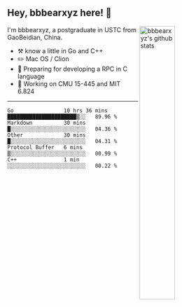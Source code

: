 ## Hey, bbbearxyz here! :wave:

<img align="right" alt="bbbearxyz's github stats" width="40%" src="https://github-readme-stats.vercel.app/api?username=bbbearxyz&show_icons=true">

I'm bbbearxyz, a postgraduate in USTC from GaoBeidian, China.

-   :hammer_and_pick:    know a little in Go and C++
-   :pencil2: Mac OS / Clion
-   :seedling: Preparing for developing a RPC in C language 
-   :thinking: Working on CMU 15-445 and MIT 6.824
---
<!--START_SECTION:waka-->
```text
Go                10 hrs 36 mins  ██████████████████████▒░░   89.96 % 
Markdown          30 mins         █░░░░░░░░░░░░░░░░░░░░░░░░   04.36 % 
Other             30 mins         █░░░░░░░░░░░░░░░░░░░░░░░░   04.31 % 
Protocol Buffer   6 mins          ▒░░░░░░░░░░░░░░░░░░░░░░░░   00.99 % 
C++               1 min           ░░░░░░░░░░░░░░░░░░░░░░░░░   00.22 % 
```
<!--END_SECTION:waka-->
